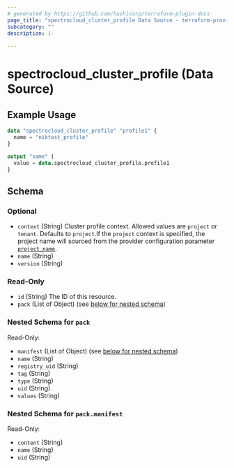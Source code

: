 ```yaml
---
# generated by https://github.com/hashicorp/terraform-plugin-docs
page_title: "spectrocloud_cluster_profile Data Source - terraform-provider-spectrocloud"
subcategory: ""
description: |-
  
---
```


# spectrocloud_cluster_profile (Data Source)



## Example Usage

```terraform
data "spectrocloud_cluster_profile" "profile1" {
  name = "niktest_profile"
}

output "same" {
  value = data.spectrocloud_cluster_profile.profile1
}
```

<!-- schema generated by tfplugindocs -->
## Schema

### Optional

- `context` (String) Cluster profile context. Allowed values are `project` or `tenant`. Defaults to `project`.If  the `project` context is specified, the project name will sourced from the provider configuration parameter [`project_name`](https://registry.terraform.io/providers/spectrocloud/spectrocloud/latest/docs#schema).
- `name` (String)
- `version` (String)

### Read-Only

- `id` (String) The ID of this resource.
- `pack` (List of Object) (see [below for nested schema](#nestedatt--pack))

<a id="nestedatt--pack"></a>
### Nested Schema for `pack`

Read-Only:

- `manifest` (List of Object) (see [below for nested schema](#nestedobjatt--pack--manifest))
- `name` (String)
- `registry_uid` (String)
- `tag` (String)
- `type` (String)
- `uid` (String)
- `values` (String)

<a id="nestedobjatt--pack--manifest"></a>
### Nested Schema for `pack.manifest`

Read-Only:

- `content` (String)
- `name` (String)
- `uid` (String)


